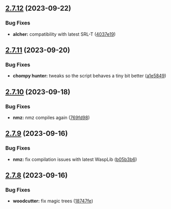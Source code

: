 ## [2.7.12](https://github.com/Torwent/wasp-free/compare/v2.7.11...v2.7.12) (2023-09-22)


### Bug Fixes

* **alcher:** compatibility with latest SRL-T ([4037e19](https://github.com/Torwent/wasp-free/commit/4037e19b1e7900a532137287336c270e5de6fd3f))



## [2.7.11](https://github.com/Torwent/wasp-free/compare/v2.7.10...v2.7.11) (2023-09-20)


### Bug Fixes

* **chompy hunter:** tweaks so the script behaves a tiny bit better ([a1e5849](https://github.com/Torwent/wasp-free/commit/a1e5849f6110b3b99d5e854d40e76101e255ba2e))



## [2.7.10](https://github.com/Torwent/wasp-free/compare/v2.7.9...v2.7.10) (2023-09-18)


### Bug Fixes

* **nmz:** nmz compiles again ([769fd98](https://github.com/Torwent/wasp-free/commit/769fd98966164a588dbc4245a2236fb6ae85bc03))



## [2.7.9](https://github.com/Torwent/wasp-free/compare/v2.7.8...v2.7.9) (2023-09-16)


### Bug Fixes

* **nmz:** fix compilation issues with latest WaspLib ([b05b3b6](https://github.com/Torwent/wasp-free/commit/b05b3b6c48c9f22e4a64deb95c40b44450a9dada))



## [2.7.8](https://github.com/Torwent/wasp-free/compare/v2.7.7...v2.7.8) (2023-09-16)


### Bug Fixes

* **woodcutter:** fix magic trees ([18747fe](https://github.com/Torwent/wasp-free/commit/18747fed41ed775fbe1d8d13e51091b83b818bc7))



